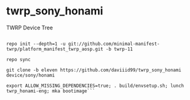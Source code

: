 # twrp_sony_honami
TWRP Device Tree
```mkdir twrp&&cd twrp

repo init --depth=1 -u git://github.com/minimal-manifest-twrp/platform_manifest_twrp_aosp.git -b twrp-11

repo sync

git clone -b eleven https://github.com/daviiid99/twrp_sony_honami device/sony/honami

export ALLOW_MISSING_DEPENDENCIES=true; . build/envsetup.sh; lunch twrp_honami-eng; mka bootimage```
